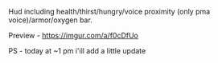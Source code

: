 Hud including health/thirst/hungry/voice proximity (only pma voice)/armor/oxygen bar.

Preview - https://imgur.com/a/f0cDfUo

PS - today at ~1 pm i'ill add a little update
